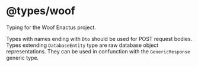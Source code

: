 # @types/woof

Typing for the Woof Enactus project.

Types with names ending with `Dto` should be used for POST request bodies.
Types extending `DatabaseEntity` type are raw database object representations. They can be used in confunction with the `GenericResponse` generic type.
